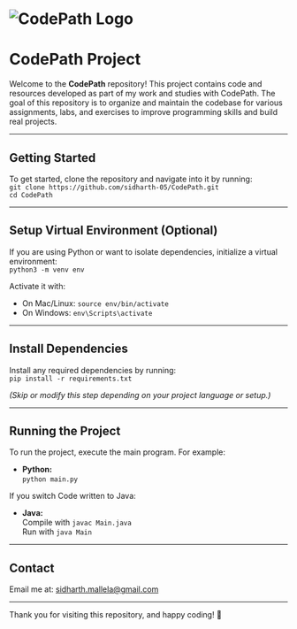 # ![CodePath Logo](/Users/sidharthmallela/Photography/codepath_logo-1.png)  
# CodePath Project

Welcome to the **CodePath** repository! This project contains code and resources developed as part of my work and studies with CodePath. The goal of this repository is to organize and maintain the codebase for various assignments, labs, and exercises to improve programming skills and build real projects.

---

## Getting Started

To get started, clone the repository and navigate into it by running:  
`git clone https://github.com/sidharth-05/CodePath.git`  
`cd CodePath`

---

## Setup Virtual Environment (Optional)

If you are using Python or want to isolate dependencies, initialize a virtual environment:  
`python3 -m venv env`  

Activate it with:  
- On Mac/Linux: `source env/bin/activate`  
- On Windows: `env\Scripts\activate`

---

## Install Dependencies

Install any required dependencies by running:  
`pip install -r requirements.txt`  

*(Skip or modify this step depending on your project language or setup.)*

---

## Running the Project

To run the project, execute the main program. For example:  

- **Python:**  
  `python main.py`  

If you switch Code written to Java:

- **Java:**  
  Compile with `javac Main.java`  
  Run with `java Main`

---

## Contact

Email me at: sidharth.mallela@gmail.com

---

Thank you for visiting this repository, and happy coding! 🚀